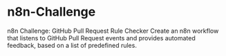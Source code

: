 # n8n-Challenge
n8n Challenge: GitHub Pull Request Rule Checker
Create an n8n workflow that listens to GitHub Pull Request events and provides automated feedback, based on a list of predefined rules.
